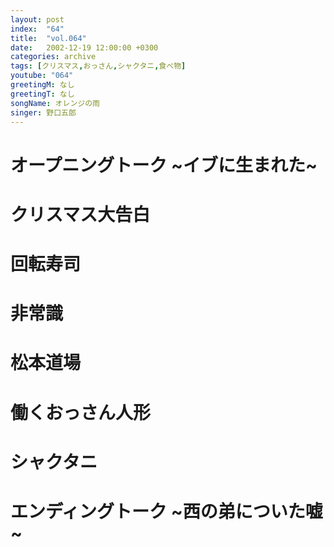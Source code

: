 ```yaml
---
layout: post
index:  "64"
title:  "vol.064"
date:   2002-12-19 12:00:00 +0300
categories: archive
tags: [クリスマス,おっさん,シャクタニ,食べ物]
youtube: "064"
greetingM: なし
greetingT: なし
songName: オレンジの雨
singer: 野口五郎
---
```

# オープニングトーク ~イブに生まれた~

# クリスマス大告白

# 回転寿司

# 非常識

# 松本道場

# 働くおっさん人形

# シャクタニ

# エンディングトーク ~西の弟についた嘘~

